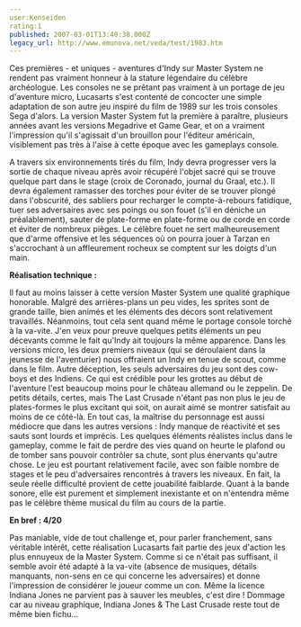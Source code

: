 ```yaml
---
user:Kenseiden
rating:1
published: 2007-03-01T13:40:38.000Z
legacy_url: http://www.emunova.net/veda/test/1983.htm
---
```

Ces premières - et uniques - aventures d'Indy sur Master System ne rendent pas vraiment honneur à la stature légendaire du célèbre archéologue. Les consoles ne se prêtant pas vraiment à un portage de jeu d'aventure micro, Lucasarts s'est contenté de concocter une simple adaptation de son autre jeu inspiré du film de 1989 sur les trois consoles Sega d'alors. La version Master System fut la première à paraître, plusieurs années avant les versions Megadrive et Game Gear, et on a vraiment l'impression qu'il s'agissait d'un brouillon pour l'éditeur américain, visiblement pas très à l'aise à cette époque avec les gameplays console.  

  

A travers six environnements tirés du film, Indy devra progresser vers la sortie de chaque niveau après avoir récupéré l'objet sacré qui se trouve quelque part dans le stage (croix de Coronado, journal du Graal, etc.). Il devra également ramasser des torches pour éviter de se trouver plongé dans l'obscurité, des sabliers pour recharger le compte-à-rebours fatidique, tuer ses adversaires avec ses poings ou son fouet (s'il en déniche un préalablement), sauter de plate-forme en plate-forme ou de corde en corde et éviter de nombreux pièges. Le célèbre fouet ne sert malheureusement que d'arme offensive et les séquences où on pourra jouer à Tarzan en s'accrochant à un affleurement rocheux se comptent sur les doigts d'un main.  

  

**Réalisation technique :**  

Il faut au moins laisser à cette version Master System une qualité graphique honorable. Malgré des arrières-plans un peu vides, les sprites sont de grande taille, bien animés et les éléments des décors sont relativement travaillés. Néanmoins, tout cela sent quand même le portage console torché à la va-vite. J'en veux pour preuve quelques petits éléments un peu décevants comme le fait qu'Indy ait toujours la même apparence. Dans les versions micro, les deux premiers niveaux (qui se déroulaient dans la jeunesse de l'aventurier) nous offraient un Indy en tenue de scout, comme dans le film. Autre déception, les seuls adversaires du jeu sont des cow-boys et des Indiens. Ce qui est crédible pour les grottes au début de l'aventure l'est beaucoup moins pour le château allemand ou le zeppelin. De petits détails, certes, mais The Last Crusade n'étant pas non plus le jeu de plates-formes le plus excitant qui soit, on aurait aimé se montrer satisfait au moins de ce côté-là. En tout cas, la maîtrise du personnage est aussi médiocre que dans les autres versions : Indy manque de réactivité et ses sauts sont lourds et imprécis. Les quelques éléments réalistes inclus dans le gameplay, comme le fait de perdre des vies quand on heurte le plafond ou de tomber sans pouvoir contrôler sa chute, sont plus énervants qu'autre chose. Le jeu est pourtant relativement facile, avec son faible nombre de stages et le peu d'adversaires rencontrés à travers les niveaux. En fait, la seule réelle difficulté provient de cette jouabilité faiblarde. Quant à la bande sonore, elle est purement et simplement inexistante et on n'entendra même pas le célèbre thème musical du film au cours de la partie.  

  

**En bref : 4/20**  

Pas maniable, vide de tout challenge et, pour parler franchement, sans véritable intérêt, cette réalisation Lucasarts fait partie des jeux d'action les plus ennuyeux de la Master System. Comme si ce n'était pas suffisant, il semble avoir été adapté à la va-vite (absence de musiques, détails manquants, non-sens en ce qui concerne les adversaires) et donne l'impression de considérer le joueur comme un con. Même la licence Indiana Jones ne parvient pas à sauver les meubles, c'est dire ! Dommage car au niveau graphique, Indiana Jones & The Last Crusade reste tout de même bien fichu...